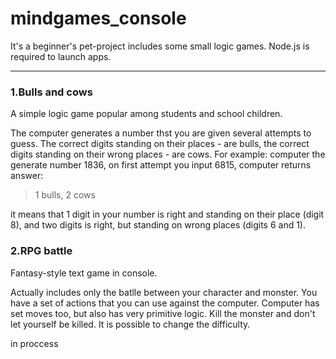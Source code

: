﻿# mindgames_console

It's a beginner's pet-project includes some small logic games.
Node.js is required to launch apps.
***
### 1.Bulls and cows
A simple logic game popular among students and school children.

The computer generates a number thst you are given several attempts to guess.
The correct digits standing on their places - are bulls, the correct digits standing on their wrong places - are cows.
For example: computer the generate number 1836, on first attempt you input 6815, computer returns answer:
>1 bulls, 2 cows

it means that 1 digit in your number is right and standing on their place (digit 8), and two digits is right, but standing on wrong places (digits 6 and 1).

### 2.RPG battle
Fantasy-style text game in console.

Actually includes only the batlle between your character and monster. You have a set of actions that you can use against the computer.
Computer has set moves too, but also has very primitive logic. Kill the monster and don't let yourself be killed. It is possible to change the difficulty. 

in proccess
